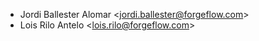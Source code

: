 - Jordi Ballester Alomar \<<jordi.ballester@forgeflow.com>\>
- Lois Rilo Antelo \<<lois.rilo@forgeflow.com>\>
